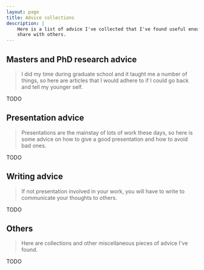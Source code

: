 ```yaml
---
layout: page
title: Advice collections
description: |
    Here is a list of advice I've collected that I've found useful enough to
    share with others.
---
```


## Masters and PhD research advice

> I did my time during graduate school and it taught me a number of things, so
> here are articles that I would adhere to if I could go back and tell my
> younger self.

TODO

## Presentation advice

> Presentations are the mainstay of lots of work these days, so here is some
> advice on how to give a good presentation and how to avoid bad ones.

TODO

## Writing advice

> If not presentation involved in your work, you will have to write to
> communicate your thoughts to others.

TODO

## Others

> Here are collections and other miscellaneous pieces of advice I've found.

TODO
